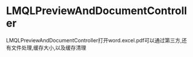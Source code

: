 # LMQLPreviewAndDocumentController
LMQLPreviewAndDocumentController打开word.excel.pdf可以通过第三方,还有文件处理,缓存大小,以及缓存清理
